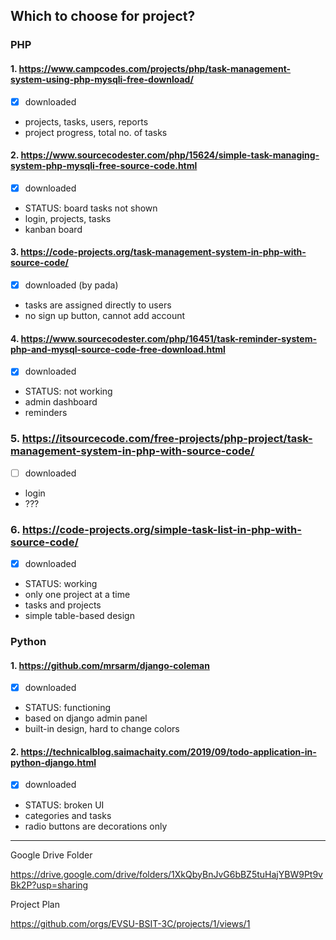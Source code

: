 <!--
## Hi there 👋

**Here are some ideas to get you started:**

🙋‍♀️ A short introduction - what is your organization all about?
🌈 Contribution guidelines - how can the community get involved?
👩‍💻 Useful resources - where can the community find your docs? Is there anything else the community should know?
🍿 Fun facts - what does your team eat for breakfast?
🧙 Remember, you can do mighty things with the power of [Markdown](https://docs.github.com/github/writing-on-github/getting-started-with-writing-and-formatting-on-github/basic-writing-and-formatting-syntax)
-->

## Which to choose for project?

### PHP

#### 1. https://www.campcodes.com/projects/php/task-management-system-using-php-mysqli-free-download/
  - [x] downloaded
  * projects, tasks, users, reports
  * project progress, total no. of tasks

#### 2. https://www.sourcecodester.com/php/15624/simple-task-managing-system-php-mysqli-free-source-code.html
  - [x] downloaded
  * STATUS: board tasks not shown
  * login, projects, tasks
  * kanban board

#### 3. https://code-projects.org/task-management-system-in-php-with-source-code/
  - [x] downloaded (by pada)
  * tasks are assigned directly to users
  * no sign up button, cannot add account

#### 4. https://www.sourcecodester.com/php/16451/task-reminder-system-php-and-mysql-source-code-free-download.html
  - [x] downloaded
  * STATUS: not working
  * admin dashboard
  * reminders

### 5. https://itsourcecode.com/free-projects/php-project/task-management-system-in-php-with-source-code/
  - [ ] downloaded
  * login
  * ???

### 6. https://code-projects.org/simple-task-list-in-php-with-source-code/
  - [x] downloaded
  * STATUS: working
  * only one project at a time
  * tasks and projects
  * simple table-based design

### Python

#### 1. https://github.com/mrsarm/django-coleman
  - [x] downloaded
  * STATUS: functioning
  * based on django admin panel
  * built-in design, hard to change colors

#### 2. https://technicalblog.saimachaity.com/2019/09/todo-application-in-python-django.html
  - [x] downloaded
  * STATUS: broken UI
  * categories and tasks
  * radio buttons are decorations only


----

Google Drive Folder

https://drive.google.com/drive/folders/1XkQbyBnJvG6bBZ5tuHajYBW9Pt9vBk2P?usp=sharing

Project Plan

https://github.com/orgs/EVSU-BSIT-3C/projects/1/views/1

